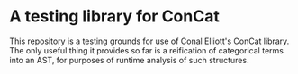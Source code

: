 # A testing library for ConCat

This repository is a testing grounds for use of Conal Elliott's ConCat
library. The only useful thing it provides so far is a reification of
categorical terms into an AST, for purposes of runtime analysis of such
structures.
